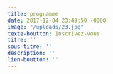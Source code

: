 ```yaml
---
title: programme
date: 2017-12-04 23:49:50 +0000
image: "/uploads/23.jpg"
texte-boutton: Inscrivez-vous
titre: ''
sous-titre: ''
description: ''
lien-boutton: ''
---
```

